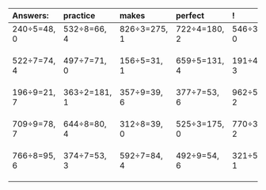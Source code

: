 | Answers: | practice | makes | perfect | ! |
| :--- | :--- | :--- | :--- | :--- |
| 240÷5=48, 0 | 532÷8=66, 4 | 826÷3=275, 1 | 722÷4=180, 2 | 546÷3=182, 0 | 
|   |   |   |   |   | 
|   |   |   |   |   | 
|   |   |   |   |   | 
| 522÷7=74, 4 | 497÷7=71, 0 | 156÷5=31, 1 | 659÷5=131, 4 | 191÷4=47, 3 | 
|   |   |   |   |   | 
|   |   |   |   |   | 
|   |   |   |   |   | 
| 196÷9=21, 7 | 363÷2=181, 1 | 357÷9=39, 6 | 377÷7=53, 6 | 962÷5=192, 2 | 
|   |   |   |   |   | 
|   |   |   |   |   | 
|   |   |   |   |   | 
| 709÷9=78, 7 | 644÷8=80, 4 | 312÷8=39, 0 | 525÷3=175, 0 | 770÷3=256, 2 | 
|   |   |   |   |   | 
|   |   |   |   |   | 
|   |   |   |   |   | 
| 766÷8=95, 6 | 374÷7=53, 3 | 592÷7=84, 4 | 492÷9=54, 6 | 321÷5=64, 1 | 
|   |   |   |   |   | 
|   |   |   |   |   | 
|   |   |   |   |   | 
